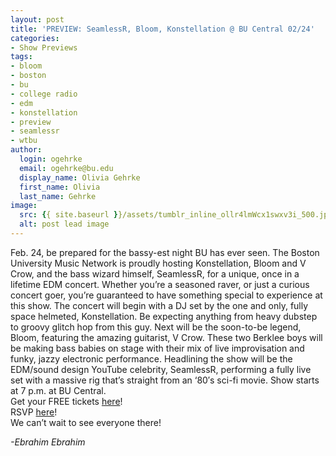 ```yaml
---
layout: post
title: 'PREVIEW: SeamlessR, Bloom, Konstellation @ BU Central 02/24'
categories:
- Show Previews
tags:
- bloom
- boston
- bu
- college radio
- edm
- konstellation
- preview
- seamlessr
- wtbu
author:
  login: ogehrke
  email: ogehrke@bu.edu
  display_name: Olivia Gehrke
  first_name: Olivia
  last_name: Gehrke
image:
  src: {{ site.baseurl }}/assets/tumblr_inline_ollr4lmWcx1swxv3i_500.jpg
  alt: post lead image
---
```


Feb. 24, be prepared for the bassy-est night BU has ever seen. The Boston University Music Network is proudly hosting Konstellation, Bloom and V Crow, and the bass wizard himself, SeamlessR, for a unique, once in a lifetime EDM concert. Whether you’re a seasoned raver, or just a curious concert goer, you’re guaranteed to have something special to experience at this show. The concert will begin with a DJ set by the one and only, fully space helmeted, Konstellation. Be expecting anything from heavy dubstep to groovy glitch hop from this guy. Next will be the soon-to-be legend, Bloom, featuring the amazing guitarist, V Crow. These two Berklee boys will be making bass babies on stage with their mix of live improvisation and funky, jazzy electronic performance. Headlining the show will be the EDM/sound design YouTube celebrity, SeamlessR, performing a fully live set with a massive rig that’s straight from an ‘80′s sci-fi movie. Show starts at 7 p.m. at BU Central.  
Get your FREE tickets [here](http://t.umblr.com/redirect?z=https%3A%2F%2Fwww.eventbrite.com%2Fe%2Fseamlessr-bloom-konstellation-concert-tickets-31514145658&t=NTE4MTJhMTBhMGY1NmJkYzhkODgzMGRjNDY0ODVlZjUzODcxNWFkZCxlVW9ESDVTbA%3D%3D&b=t%3AKIk-PtjejdhRSOqxbjcLKQ&p=http%3A%2F%2Fwtburadio.tumblr.com%2Fpost%2F157422927308%2Fconcert-preview-seamlessr-bloom-konstellation&m=1)!  
RSVP [here](http://t.umblr.com/redirect?z=https%3A%2F%2Fwww.facebook.com%2Fevents%2F1798093057108240%2F%3Factive_tab%3Dabout&t=MDhhYzhiZWFhMGE2YTI1MTdjZGNjOTY0YWMwNzIwNmQwOGU1NWE4MixlVW9ESDVTbA%3D%3D&b=t%3AKIk-PtjejdhRSOqxbjcLKQ&p=http%3A%2F%2Fwtburadio.tumblr.com%2Fpost%2F157422927308%2Fconcert-preview-seamlessr-bloom-konstellation&m=1)!  
We can’t wait to see everyone there!

_\-Ebrahim Ebrahim_